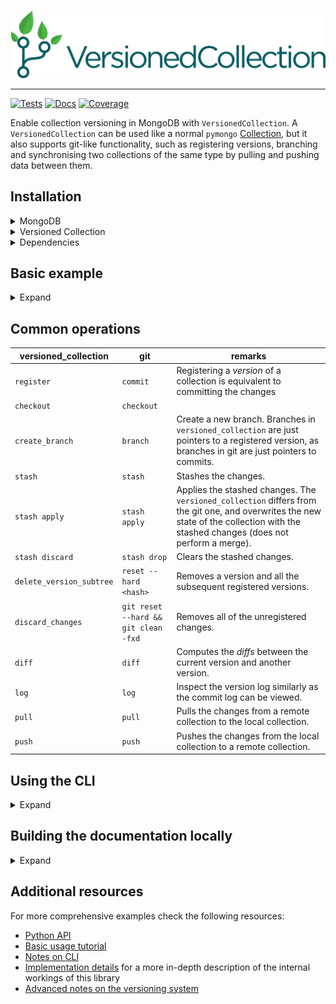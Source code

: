 ![](media/logo.png)

----

[![Tests](https://github.com/HumanisingAutonomy/versioned_collection/actions/workflows/run_tests.yml/badge.svg)](https://github.com/HumanisingAutonomy/versioned_collection/actions/workflows/run_tests.yml)
[![Docs](https://github.com/HumanisingAutonomy/versioned_collection/actions/workflows/build_docs.yml/badge.svg)](https://scaling-adventure-g3g7qpg.pages.github.io/)
[![Coverage](https://github.com/HumanisingAutonomy/versioned_collection/blob/ci/coverage_badge/badge.svg)](https://github.com/HumanisingAutonomy/versioned_collection/blob/ci/coverage_badge/badge.svg)


Enable collection versioning in MongoDB with `VersionedCollection`. A
`VersionedCollection` can be used like a normal `pymongo`
[Collection](https://pymongo.readthedocs.io/en/stable/api/pymongo/collection.html),
but it also supports git-like functionality, such as registering versions,
branching and synchronising two collections of the same type by pulling and 
pushing data between them.

## Installation

<details>
  <summary>MongoDB</summary>


Firstly, make sure you install
[MongoDB>=5.0](https://docs.mongodb.com/manual/installation/), and enable 
[replica sets](https://docs.mongodb.com/manual/tutorial/convert-standalone-to-replica-set/)
with a single replica instance.
</details>

<details>
  <summary>Versioned Collection</summary>


```bash
pip install versioned_collection
```
</details>

<details>
  <summary>Dependencies</summary>  


  To solve the merge conflicts after pulling data from the remote collection, 
  this library uses the [Meld](https://meldmerge.org/) mergetool. To install 
  Meld, run:
  
  ```bash
  sudo apt update
  sudo apt install -y meld
  ```
  or manually download and install the package from the 
  [Meld](https://meldmerge.org/) website.

</details>


## Basic example

<details>
  <summary>Expand</summary>  


To enable versioning on a collection, firstly create a class that inherits
from `VersionedCollection`. All the interactions with the collection should be
done through this class, and not by using the database directly with `mongosh`
or other database management or querying programs, and also not by directly
accessing the collection using the `pymongo` driver.

```python
import pymongo
from versioned_collection import VersionedCollection


client = pymongo.MongoClient("mongodb://localhost:27017")
db = client['database_name']
bands_collection = VersionedCollection(db, name='bands')

bands_collection.insert_one({'name': 'Led Zeppelin'})
bands_collection.init('Initial collection version')

bands_collection.insert_one({'name': 'Black Sabbath'})
bands_collection.register(message='Second version')
```

### Note

<details>
  <summary>Access control</summary>  
If access control is enabled, the username and the password of a user that has
`readWrite` permissions to the database where the target collection is located
should be provided:

```python
host, port, user, password = get_params()

client = pymongo.MongoClient(
    host=host,
    port=port,
    username=user,
    password=password,
)

db = client['database_name']
bands_collection = VersionedCollection(
    db, 'bands', 
    username=user, 
    password=password
)
```
</details>

</details>

## Common operations


| versioned_collection     | git                                  | remarks                                                                                                                                                                                  |
|--------------------------|--------------------------------------|------------------------------------------------------------------------------------------------------------------------------------------------------------------------------------------|
| `register`               | `commit`                             | Registering a _version_ of a collection is equivalent to committing the changes                                                                                                          |
| `checkout`               | `checkout`                           |                                                                                                                                                                                          |
| `create_branch`          | `branch`                             | Create a new branch. Branches in  `versioned_collection`  are just pointers to a registered version, as branches in  git are just pointers to commits.                                   |
| `stash`                  | `stash`                              | Stashes the changes.                                                                                                                                                                     |
| `stash apply`            | `stash apply`                        | Applies the stashed changes. The  `versioned_collection`  differs from the  git one, and overwrites the new state of the collection with the stashed changes (does not perform a merge). |
| `stash discard`          | `stash drop`                         | Clears the stashed changes.                                                                                                                                                              |
| `delete_version_subtree` | `reset --hard <hash>`                | Removes a version and all the subsequent registered versions.                                                                                                                            |
| `discard_changes`        | `git reset --hard && git clean -fxd` | Removes all of the unregistered changes.                                                                                                                                                 |
| `diff`                   | `diff`                               | Computes the  _diffs_ between the current version and another version.                                                                                                                   |
| `log`                    | `log`                                | Inspect the version log similarly as the commit log can be viewed.                                                                                                                       |
| `pull`                   | `pull`                               | Pulls the changes from a remote collection to the local collection.                                                                                                                      |
| `push`                   | `push`                               | Pushes the changes from the local collection to a remote collection.                                                                           |


## Using the CLI

<details>
<summary>Expand</summary>  


After installing this library, refresh the shell or open a new one. A CLI should have been installed and can be accessed by typing `vc`.

```
usage: vc [-h] command ...

optional arguments:
  -h, --help       show this help message and exit

These are common VersionedCollection commands:
  commands
    config                Update the configuration and credentials
    use                   Set the database and the collection to use
    status                Show the status of the version tree
    init                  Initialise a collection for versioning
    create_branch         Create a new branch pointing at the current version
    register              Register a new version of the collection
    checkout              Check out a tracked version of the collection
    log                   Show version logs
    branches              Show the existing branches of the collection
    diff                  Compute the diff between the current version and another version
    discard_changes       Discard the unregistered changes of the collection
    stash                 Stash the changes of the collection. See subcommand for help
    delete_version        Delete a version and all the successor versions of it
    push                  Update remote collection by uploading a branch to it
    pull                  Fetch from and integrate a branch from a remote collection
    resolve_conflicts     Resolve the merge conflicts
    listen                Start monitoring the changes made to the collection.

```

Firstly, make sure you run `vc config` to configure the connection details
to the mongo server. See `vc config -h` for the list of parameters.

```
usage: vc config [-h] [--local | --remote] [--username USERNAME] [--password [PASSWORD]] [--host HOST] [--port PORT] commands ...

optional arguments:
  -h, --help              show this help message and exit
  --local                 whether to set the configuration for the local database
  --remote                whether to set the configuration for the remote database
  --username USERNAME     user with access to the database
  --password [PASSWORD]   password to access the database. if unfilled, a prompt will appear.
  --host HOST             host address of the mongodb server
  --port PORT             port of the mongodb server

The available subcommands:
  commands
    show                  Print the contents of the current configurationon

```

Use the flags `--local` and `--remote` to update the database connection
information for the local or the remote collection. If no flag is passed,
by default the configuration for the local database is updated. Note that
the 'remote' can be on the same host, but in other database.

To perform versioning operations on a versioned collection make sure you
select it by using `vc use`.

```
usage: vc use [-h] -d DATABASE -c COLLECTION

optional arguments:
  -h, --help            show this help message and exit
  -d DATABASE, --database DATABASE
                        Database containing the versioned collection
  -c COLLECTION, --collection COLLECTION
                        Name of the versioned collection
```

</details>

## Building the documentation locally

<details>
  <summary>Expand</summary>  


To build documentation in various formats, you will need
[Sphinx](https://www.sphinx-doc.org/en/master/):

```bash
nox -s docs
```

This will build the documentation in html format. If other formats are
preferred, run

```bash
nox -s "docs(docs_format='<format>')"
```
</details>



## Additional resources

For more comprehensive examples check the following resources:

- [Python API](https://scaling-adventure-g3g7qpg.pages.github.io/versioned_collection.collection.versioned_collection.html)
- [Basic usage tutorial](https://scaling-adventure-g3g7qpg.pages.github.io/tutorials/basics.html)
- [Notes on CLI](https://scaling-adventure-g3g7qpg.pages.github.io/command_line.html)
- [Implementation details](https://scaling-adventure-g3g7qpg.pages.github.io/notes/internals.html) for a more in-depth
  description of the internal workings of this library
- [Advanced notes on the versioning system](https://scaling-adventure-g3g7qpg.pages.github.io/notes/versioning_system.html#)







